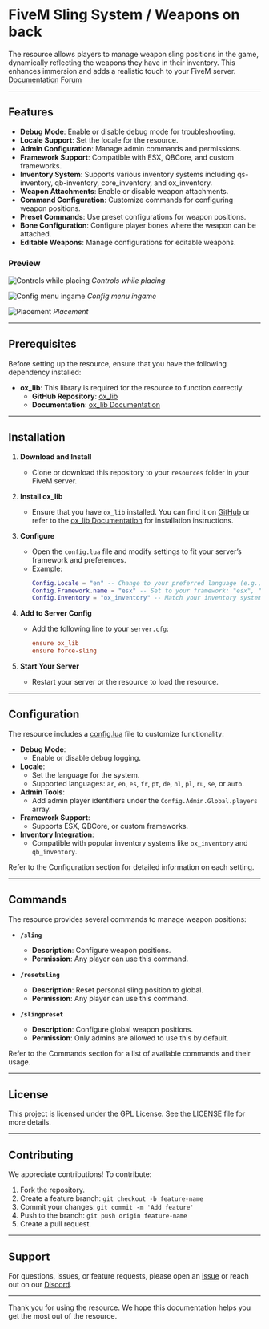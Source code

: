 # FiveM Sling System / Weapons on back

The resource allows players to manage weapon sling positions in the game, dynamically reflecting the weapons they have in their inventory. This enhances immersion and adds a realistic touch to your FiveM server. [Documentation](https://docs.forcedevelopments.com/) [Forum](https://forum.cfx.re/t/free-sling-system-weapons-on-back-esx-qb-core-custom/5290047)

---

## Features

- **Debug Mode**: Enable or disable debug mode for troubleshooting.
- **Locale Support**: Set the locale for the resource.
- **Admin Configuration**: Manage admin commands and permissions.
- **Framework Support**: Compatible with ESX, QBCore, and custom frameworks.
- **Inventory System**: Supports various inventory systems including qs-inventory, qb-inventory, core_inventory, and ox_inventory.
- **Weapon Attachments**: Enable or disable weapon attachments.
- **Command Configuration**: Customize commands for configuring weapon positions.
- **Preset Commands**: Use preset configurations for weapon positions.
- **Bone Configuration**: Configure player bones where the weapon can be attached.
- **Editable Weapons**: Manage configurations for editable weapons.

### Preview

![Controls while placing](https://gyazo.com/b2210eeaf30198c1e55c5d5add9c3236/raw)
_Controls while placing_

![Config menu ingame](https://gyazo.com/21121fb8b2f86d9f8752baf3d91e239c/raw)
_Config menu ingame_

![Placement](https://gyazo.com/8f8babbad18d25745ebcc799cad05b2c/raw)
_Placement_

---

## Prerequisites

Before setting up the resource, ensure that you have the following dependency installed:

- **ox_lib**: This library is required for the resource to function correctly.
  - **GitHub Repository**: [ox_lib](https://github.com/overextended/ox_lib)
  - **Documentation**: [ox_lib Documentation](https://overextended.dev/ox_lib)

---

## Installation

1. **Download and Install**

   - Clone or download this repository to your `resources` folder in your FiveM server.

2. **Install ox_lib**

   - Ensure that you have `ox_lib` installed. You can find it on [GitHub](https://github.com/overextended/ox_lib) or refer to the [ox_lib Documentation](https://overextended.dev/ox_lib) for installation instructions.

3. **Configure**

   - Open the `config.lua` file and modify settings to fit your server’s framework and preferences.
   - Example:
     ```lua
     Config.Locale = "en" -- Change to your preferred language (e.g., "fr", "es", "ru").
     Config.Framework.name = "esx" -- Set to your framework: "esx", "qbcore", or "custom".
     Config.Inventory = "ox_inventory" -- Match your inventory system: "auto", "qs_inventory", etc.
     ```

4. **Add to Server Config**

   - Add the following line to your `server.cfg`:
     ```cfg
     ensure ox_lib
     ensure force-sling
     ```

5. **Start Your Server**

   - Restart your server or the resource to load the resource.

---

## Configuration

The resource includes a [config.lua](https://github.com/Force-Developing/force-sling/blob/main/config.lua) file to customize functionality:

- **Debug Mode**:
  - Enable or disable debug logging.
- **Locale**:
  - Set the language for the system.
  - Supported languages: `ar`, `en`, `es`, `fr`, `pt`, `de`, `nl`, `pl`, `ru`, `se`, or `auto`.
- **Admin Tools**:
  - Add admin player identifiers under the `Config.Admin.Global.players` array.
- **Framework Support**:
  - Supports ESX, QBCore, or custom frameworks.
- **Inventory Integration**:
  - Compatible with popular inventory systems like `ox_inventory` and `qb_inventory`.

Refer to the Configuration section for detailed information on each setting.

---

## Commands

The resource provides several commands to manage weapon positions:

- **`/sling`**

  - **Description**: Configure weapon positions.
  - **Permission**: Any player can use this command.

- **`/resetsling`**

  - **Description**: Reset personal sling position to global.
  - **Permission**: Any player can use this command.

- **`/slingpreset`**
  - **Description**: Configure global weapon positions.
  - **Permission**: Only admins are allowed to use this by default.

Refer to the Commands section for a list of available commands and their usage.

---

## License

This project is licensed under the GPL License. See the [LICENSE](https://github.com/Force-Developing/force-sling/blob/main/LICENSE) file for more details.

---

## Contributing

We appreciate contributions! To contribute:

1. Fork the repository.
2. Create a feature branch: `git checkout -b feature-name`
3. Commit your changes: `git commit -m 'Add feature'`
4. Push to the branch: `git push origin feature-name`
5. Create a pull request.

---

## Support

For questions, issues, or feature requests, please open an [issue](https://github.com/Force-Developing/force-sling/issues) or reach out on our [Discord](https://discord.gg/927gfpcyDe).

---

Thank you for using the resource. We hope this documentation helps you get the most out of the resource.
